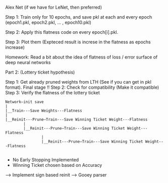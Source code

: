 Alex Net (if we have for LeNet, then preferred)

Step 1: Train only for 10 epochs, and save pkl at each and every epoch
(epoch1.pkl, epoch2.pkl, ... , epoch10.pkl)

Step 2: Apply this flatness code on every epoch[i].pkl.

Step 3: Plot them (Expteced result is increse in the flatness as epochs increase)

Homework: Read a bit about the idea of flatness of loss / error surface of deep neural networks



Part 2:  (Lottery ticket hypothesis)

Step 1: Get already pruned weights from LTH (See if you can get in pkl format). Final stage !!
Step 2: Check for compatibility (Make it compatible)
Step 3: Verify the flatness of the lottery ticket


```
Network—init save
|
|__Train---Save Weights---Flatness
|
|__Reinit---Prune—Train---Save Winning Ticket Weight---Flatness
		|
		|__Reinit---Prune—Train---Save Winning Ticket Weight---Flatness
				|
				|__Reinit---Prune—Train---Save Winning Ticket Weight---Flatness
						
```

- No Early Stopping Implemented
- Winning Ticket chosen based on Accuracy



--> Implement sign based reinit
--> Gooey parser